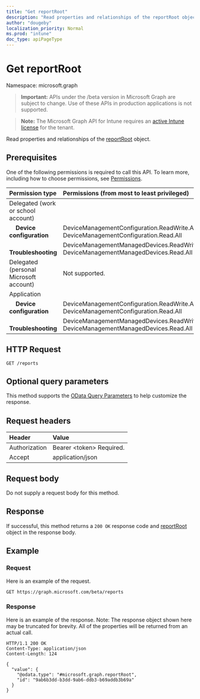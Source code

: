 ```yaml
---
title: "Get reportRoot"
description: "Read properties and relationships of the reportRoot object."
author: "dougeby"
localization_priority: Normal
ms.prod: "intune"
doc_type: apiPageType
---
```


# Get reportRoot

Namespace: microsoft.graph

> **Important:** APIs under the /beta version in Microsoft Graph are subject to change. Use of these APIs in production applications is not supported.

> **Note:** The Microsoft Graph API for Intune requires an [active Intune license](https://go.microsoft.com/fwlink/?linkid=839381) for the tenant.

Read properties and relationships of the [reportRoot](../resources/intune-shared-reportroot.md) object.
## Prerequisites
One of the following permissions is required to call this API. To learn more, including how to choose permissions, see [Permissions](/graph/permissions-reference).

|Permission type|Permissions (from most to least privileged)|
|:---|:---|
|Delegated (work or school account)||
| &nbsp; &nbsp; **Device configuration** | DeviceManagementConfiguration.ReadWrite.All, DeviceManagementConfiguration.Read.All|
| &nbsp; &nbsp; **Troubleshooting** | DeviceManagementManagedDevices.ReadWrite.All, DeviceManagementManagedDevices.Read.All|
|Delegated (personal Microsoft account)|Not supported.|
|Application||
| &nbsp; &nbsp; **Device configuration** | DeviceManagementConfiguration.ReadWrite.All, DeviceManagementConfiguration.Read.All|
| &nbsp; &nbsp; **Troubleshooting** | DeviceManagementManagedDevices.ReadWrite.All, DeviceManagementManagedDevices.Read.All|

## HTTP Request
<!-- {
  "blockType": "ignored"
}
-->
``` http
GET /reports
```

## Optional query parameters
This method supports the [OData Query Parameters](https://developer.microsoft.com/graph/docs/concepts/query_parameters) to help customize the response.
## Request headers
|Header|Value|
|:---|:---|
|Authorization|Bearer &lt;token&gt; Required.|
|Accept|application/json|

## Request body
Do not supply a request body for this method.

## Response
If successful, this method returns a `200 OK` response code and [reportRoot](../resources/intune-shared-reportroot.md) object in the response body.

## Example
### Request
Here is an example of the request.
``` http
GET https://graph.microsoft.com/beta/reports
```

### Response
Here is an example of the response. Note: The response object shown here may be truncated for brevity. All of the properties will be returned from an actual call.
``` http
HTTP/1.1 200 OK
Content-Type: application/json
Content-Length: 124

{
  "value": {
    "@odata.type": "#microsoft.graph.reportRoot",
    "id": "9ab6b3dd-b3dd-9ab6-ddb3-b69addb3b69a"
  }
}
```










